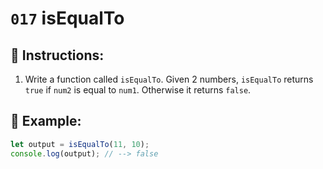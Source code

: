 # `017` isEqualTo

## 📝 Instructions: 

1. Write a function called `isEqualTo`. Given 2 numbers, `isEqualTo` returns `true` if `num2` is equal to `num1`. Otherwise it returns `false`.

## 📎 Example:

```Javascript
let output = isEqualTo(11, 10);
console.log(output); // --> false
```
